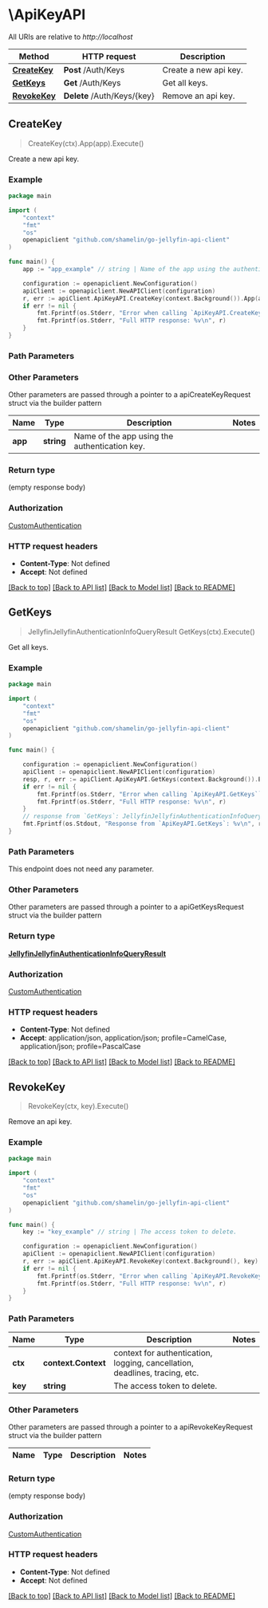 # \ApiKeyAPI

All URIs are relative to *http://localhost*

Method | HTTP request | Description
------------- | ------------- | -------------
[**CreateKey**](ApiKeyAPI.md#CreateKey) | **Post** /Auth/Keys | Create a new api key.
[**GetKeys**](ApiKeyAPI.md#GetKeys) | **Get** /Auth/Keys | Get all keys.
[**RevokeKey**](ApiKeyAPI.md#RevokeKey) | **Delete** /Auth/Keys/{key} | Remove an api key.



## CreateKey

> CreateKey(ctx).App(app).Execute()

Create a new api key.

### Example

```go
package main

import (
	"context"
	"fmt"
	"os"
	openapiclient "github.com/shamelin/go-jellyfin-api-client"
)

func main() {
	app := "app_example" // string | Name of the app using the authentication key.

	configuration := openapiclient.NewConfiguration()
	apiClient := openapiclient.NewAPIClient(configuration)
	r, err := apiClient.ApiKeyAPI.CreateKey(context.Background()).App(app).Execute()
	if err != nil {
		fmt.Fprintf(os.Stderr, "Error when calling `ApiKeyAPI.CreateKey``: %v\n", err)
		fmt.Fprintf(os.Stderr, "Full HTTP response: %v\n", r)
	}
}
```

### Path Parameters



### Other Parameters

Other parameters are passed through a pointer to a apiCreateKeyRequest struct via the builder pattern


Name | Type | Description  | Notes
------------- | ------------- | ------------- | -------------
 **app** | **string** | Name of the app using the authentication key. | 

### Return type

 (empty response body)

### Authorization

[CustomAuthentication](../README.md#CustomAuthentication)

### HTTP request headers

- **Content-Type**: Not defined
- **Accept**: Not defined

[[Back to top]](#) [[Back to API list]](../README.md#documentation-for-api-endpoints)
[[Back to Model list]](../README.md#documentation-for-models)
[[Back to README]](../README.md)


## GetKeys

> JellyfinJellyfinAuthenticationInfoQueryResult GetKeys(ctx).Execute()

Get all keys.

### Example

```go
package main

import (
	"context"
	"fmt"
	"os"
	openapiclient "github.com/shamelin/go-jellyfin-api-client"
)

func main() {

	configuration := openapiclient.NewConfiguration()
	apiClient := openapiclient.NewAPIClient(configuration)
	resp, r, err := apiClient.ApiKeyAPI.GetKeys(context.Background()).Execute()
	if err != nil {
		fmt.Fprintf(os.Stderr, "Error when calling `ApiKeyAPI.GetKeys``: %v\n", err)
		fmt.Fprintf(os.Stderr, "Full HTTP response: %v\n", r)
	}
	// response from `GetKeys`: JellyfinJellyfinAuthenticationInfoQueryResult
	fmt.Fprintf(os.Stdout, "Response from `ApiKeyAPI.GetKeys`: %v\n", resp)
}
```

### Path Parameters

This endpoint does not need any parameter.

### Other Parameters

Other parameters are passed through a pointer to a apiGetKeysRequest struct via the builder pattern


### Return type

[**JellyfinJellyfinAuthenticationInfoQueryResult**](JellyfinAuthenticationInfoQueryResult.md)

### Authorization

[CustomAuthentication](../README.md#CustomAuthentication)

### HTTP request headers

- **Content-Type**: Not defined
- **Accept**: application/json, application/json; profile=CamelCase, application/json; profile=PascalCase

[[Back to top]](#) [[Back to API list]](../README.md#documentation-for-api-endpoints)
[[Back to Model list]](../README.md#documentation-for-models)
[[Back to README]](../README.md)


## RevokeKey

> RevokeKey(ctx, key).Execute()

Remove an api key.

### Example

```go
package main

import (
	"context"
	"fmt"
	"os"
	openapiclient "github.com/shamelin/go-jellyfin-api-client"
)

func main() {
	key := "key_example" // string | The access token to delete.

	configuration := openapiclient.NewConfiguration()
	apiClient := openapiclient.NewAPIClient(configuration)
	r, err := apiClient.ApiKeyAPI.RevokeKey(context.Background(), key).Execute()
	if err != nil {
		fmt.Fprintf(os.Stderr, "Error when calling `ApiKeyAPI.RevokeKey``: %v\n", err)
		fmt.Fprintf(os.Stderr, "Full HTTP response: %v\n", r)
	}
}
```

### Path Parameters


Name | Type | Description  | Notes
------------- | ------------- | ------------- | -------------
**ctx** | **context.Context** | context for authentication, logging, cancellation, deadlines, tracing, etc.
**key** | **string** | The access token to delete. | 

### Other Parameters

Other parameters are passed through a pointer to a apiRevokeKeyRequest struct via the builder pattern


Name | Type | Description  | Notes
------------- | ------------- | ------------- | -------------


### Return type

 (empty response body)

### Authorization

[CustomAuthentication](../README.md#CustomAuthentication)

### HTTP request headers

- **Content-Type**: Not defined
- **Accept**: Not defined

[[Back to top]](#) [[Back to API list]](../README.md#documentation-for-api-endpoints)
[[Back to Model list]](../README.md#documentation-for-models)
[[Back to README]](../README.md)

